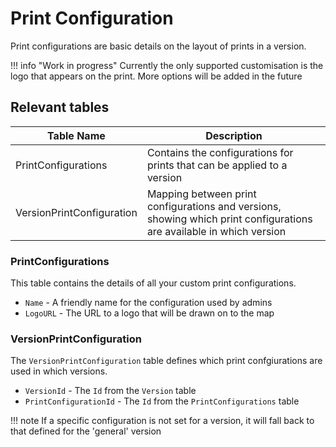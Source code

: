 # Print Configuration

Print configurations are basic details on the layout of prints in a version.

!!! info "Work in progress"
    Currently the only supported customisation is the logo that appears on the print. More options will be added in the future

## Relevant tables

| Table Name                        | Description                          |
| --------------------------------- | ------------------------------------ |
| PrintConfigurations               | Contains the configurations for prints that can be applied to a version |
| VersionPrintConfiguration         | Mapping between print configurations and versions, showing which print configurations are available in which version | 

### PrintConfigurations

This table contains the details of all your custom print configurations.

- `Name` - A friendly name for the configuration used by admins
- `LogoURL` - The URL to a logo that will be drawn on to the map

### VersionPrintConfiguration

The `VersionPrintConfiguration` table defines which print confgiurations are used in which versions.

- `VersionId` - The `Id` from the `Version` table
- `PrintConfigurationId` - The `Id` from the `PrintConfigurations` table

!!! note
    If a specific configuration is not set for a version, it will fall back to that defined for the 'general' version

